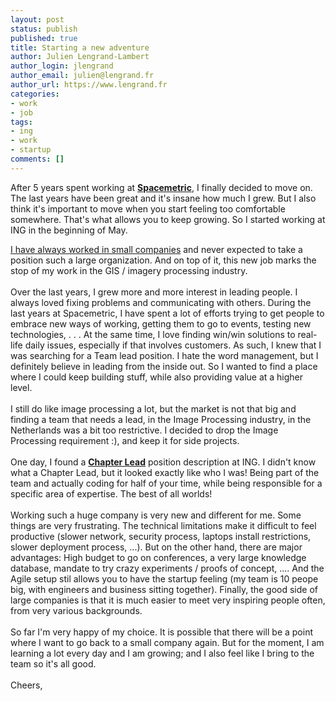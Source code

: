 ```yaml
---
layout: post
status: publish
published: true
title: Starting a new adventure
author: Julien Lengrand-Lambert
author_login: jlengrand
author_email: julien@lengrand.fr
author_url: https://www.lengrand.fr
categories:
- work
- job
tags:
- ing
- work
- startup
comments: []
---
```

After 5 years spent working at **[Spacemetric](https://spacemetric.com/)**, I finally decided to move on. The last years have been great and it's insane how much I grew. But I also think it's important to move when you start feeling too comfortable somewhere. That's what allows you to keep growing. So I started working at ING in the beginning of May.

[I have always worked in small companies](https://www.linkedin.com/in/julienlengrand/) and never expected to take a position such a large organization. And on top of it, this new job marks the stop of my work in the GIS / imagery processing industry.
<br/>
<br/>
Over the last years, I grew more and more interest in leading people. I always loved fixing problems and communicating with others. During the last years at Spacemetric, I have spent a lot of efforts trying to get people to embrace new ways of working, getting them to go to events, testing new technologies, . . . 
At the same time, I love finding win/win solutions to real-life daily issues, especially if that involves customers. As such, I knew that I was searching for a Team lead position. I hate the word management, but I definitely believe in leading from the inside out. So I wanted to find a place where I could keep building stuff, while also providing value at a higher level.
<br/>
<br/>
I still do like image processing a lot, but the market is not that big and finding a team that needs a lead, in the Image Processing industry, in the Netherlands was a bit too restrictive. I decided to drop the Image Processing requirement :), and keep it for side projects.
<br/>
<br/>
One day, I found a **[Chapter Lead](https://www.ing.jobs/Netherlands/Why-ING/What-we-offer/Agile-working.htm)** position description at ING. I didn't know what a Chapter Lead, but it looked exactly like who I was!
Being part of the team and  actually coding for half of your time, while being responsible for a specific area of expertise. The best of all worlds!
<br/>
<br/>
Working such a huge company is very new and different for me. Some things are very frustrating. The technical limitations make it difficult to feel productive (slower network, security process, laptops install restrictions, slower deployment process, ...). But on the other hand, there are major advantages: High budget to go on conferences, a very large knowledge database, mandate to try crazy experiments / proofs of concept, ....
And the Agile setup stil allows you to have the startup feeling (my team is 10 peope big, with engineers and business sitting together). Finally, the good side of large companies is that it is much easier to meet very inspiring people often, from very various backgrounds.
<br/>
<br/>
So far I'm very happy of my choice. It is possible that there will be a point where I want to go back to a small company again. But for the moment, I am learning a lot every day and I am growing; and I also feel like I bring to the team so it's all good.
<br/>
<br/>
Cheers, 
